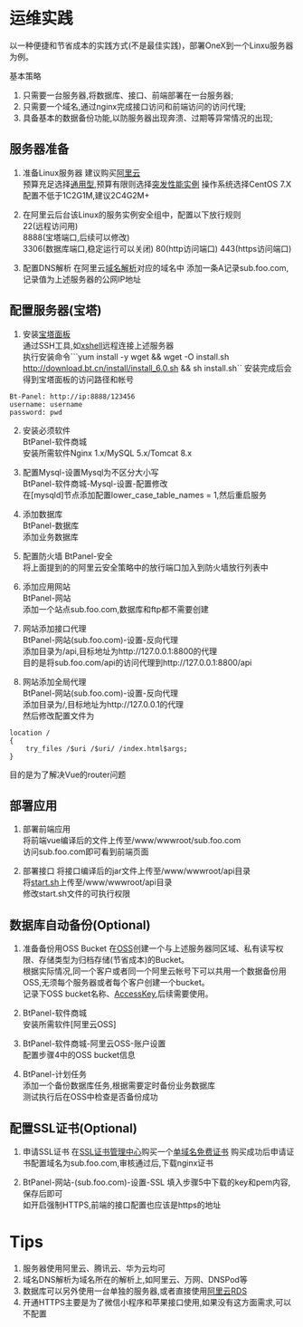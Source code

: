 # 运维实践
以一种便捷和节省成本的实践方式(不是最佳实践)，部署OneX到一个Linxu服务器为例。

基本策略

1. 只需要一台服务器,将数据库、接口、前端部署在一台服务器;
2. 只需要一个域名,通过nginx完成接口访问和前端访问的访问代理;
3. 具备基本的数据备份功能,以防服务器出现奔溃、过期等异常情况的出现;

## 服务器准备
1. 准备Linux服务器
建议购买[阿里云](https://ecs-buy.aliyun.com/wizard#/prepay/cn-hangzhou)  
预算充足选择[通用型](https://help.aliyun.com/document_detail/108490.html),预算有限则选择[突发性能实例](https://help.aliyun.com/document_detail/59977.html)
操作系统选择CentOS 7.X    
配置不低于1C2G1M,建议2C4G2M+


2. 在阿里云后台该Linux的服务实例安全组中，配置以下放行规则   
22(远程访问用)       
8888(宝塔端口,后续可以修改)       
3306(数据库端口,稳定运行可以关闭)
80(http访问端口)
443(https访问端口)


3. 配置DNS解析
在阿里云[域名解析](https://dns.console.aliyun.com/#/dns/domainList)对应的域名中
添加一条A记录sub.foo.com,记录值为上述服务器的公网IP地址

## 配置服务器(宝塔)

1. 安装[宝塔面板](https://www.bt.cn/)   
通过SSH工具,如[xshell](https://www.portablesoft.org/xshell-xftp-6-integrated/)远程连接上述服务器   
执行安装命令```yum install -y wget && wget -O install.sh http://download.bt.cn/install/install_6.0.sh && sh install.sh``
安装完成后会得到宝塔面板的访问路径和帐号
```
Bt-Panel: http://ip:8888/123456
username: username
password: pwd
```
  
2. 安装必须软件		
BtPanel-软件商城     
安装所需软件Nginx 1.x/MySQL 5.x/Tomcat 8.x

3. 配置Mysql-设置Mysql为不区分大小写   
BtPanel-软件商城-Mysql-设置-配置修改      
在[mysqld]节点添加配置lower_case_table_names = 1,然后重启服务
     
     
4. 添加数据库	
BtPanel-数据库      
添加业务数据库


5. 配置防火墙
BtPanel-安全      
将上面提到的的阿里云安全策略中的放行端口加入到防火墙放行列表中


5. 添加应用网站	
BtPanel-网站      
添加一个站点sub.foo.com,数据库和ftp都不需要创建


6. 网站添加接口代理     
BtPanel-网站(sub.foo.com)-设置-反向代理     
添加目录为/api,目标地址为http://127.0.0.1:8800的代理      
目的是将sub.foo.com/api的访问代理到http://127.0.0.1:8800/api

7. 网站添加全局代理     
BtPanel-网站(sub.foo.com)-设置-反向代理  
添加目录为/,目标地址为http://127.0.0.1的代理      
然后修改配置文件为
```
location /
{
    try_files /$uri /$uri/ /index.html$args;
}
```
目的是为了解决Vue的router问题

## 部署应用

1. 部署前端应用   
将前端vue编译后的文件上传至/www/wwwroot/sub.foo.com         
访问sub.foo.com即可看到前端页面


2. 部署接口
将接口编译后的jar文件上传至/www/wwwroot/api目录    
将[start.sh](start.sh)上传至/www/wwwroot/api目录    
修改start.sh文件的可执行权限

## 数据库自动备份(Optional)

1. 准备备份用OSS Bucket
在[OSS](https://oss.console.aliyun.com/bucket)创建一个与上述服务器同区域、私有读写权限、存储类型为归档存储(节省成本)的Bucket。       
根据实际情况,同一个客户或者同一个阿里云帐号下可以共用一个数据备份用OSS,无须每个服务器或者每个客户创建一个bucket。      
记录下OSS bucket名称、[AccessKey](https://usercenter.console.aliyun.com/#/manage/ak),后续需要使用。


2. BtPanel-软件商城     
安装所需软件[阿里云OSS]


3. BtPanel-软件商城-阿里云OSS-账户设置     
配置步骤4中的OSS bucket信息


4. BtPanel-计划任务      
添加一个备份数据库任务,根据需要定时备份业务数据库   
测试执行后在OSS中检查是否备份成功


## 配置SSL证书(Optional)

1. 申请SSL证书
在[SSL证书管理中心](https://yundun.console.aliyun.com/?p=cas#/overview/cn-hangzhou)购买一个[单域名免费证书](https://common-buy.aliyun.com/?commodityCode=cas)
购买成功后申请证书配置域名为sub.foo.com,审核通过后,下载nginx证书


2. BtPanel-网站-(sub.foo.com)-设置-SSL 
填入步骤5中下载的key和pem内容,保存后即可        
如开启强制HTTPS,前端的接口配置也应该是https的地址

# Tips
1. 服务器使用阿里云、腾讯云、华为云均可
2. 域名DNS解析为域名所在的解析上,如阿里云、万网、DNSPod等
3. 数据库可以另外使用一台单独的服务器,或者直接使用[阿里云RDS](https://rdsnext.console.aliyun.com/#/dashboard/cn-hangzhou)
4. 开通HTTPS主要是为了微信小程序和苹果接口使用,如果没有这方面需求,可以不配置
